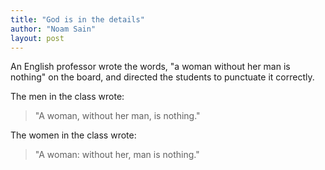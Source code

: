 ```yaml
---
title: "God is in the details"
author: "Noam Sain"
layout: post
---
```


An English professor wrote the words, "a woman without her man is nothing" on the board, and directed the students to punctuate it correctly.

The men in the class wrote:

> "A woman, without her man, is nothing."

The women in the class wrote:

> "A woman: without her, man is nothing."